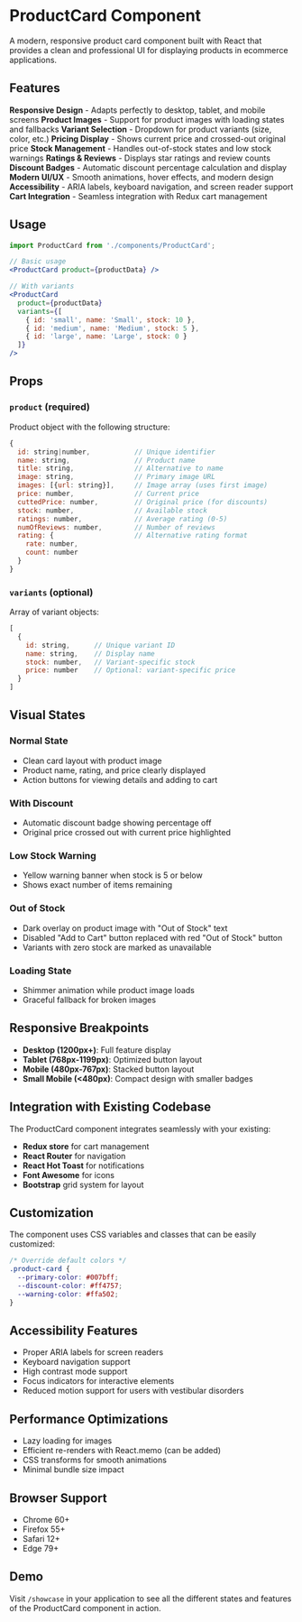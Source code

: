 # ProductCard Component

A modern, responsive product card component built with React that provides a clean and professional UI for displaying products in ecommerce applications.

## Features

 **Responsive Design** - Adapts perfectly to desktop, tablet, and mobile screens
 **Product Images** - Support for product images with loading states and fallbacks
 **Variant Selection** - Dropdown for product variants (size, color, etc.)
 **Pricing Display** - Shows current price and crossed-out original price
 **Stock Management** - Handles out-of-stock states and low stock warnings
 **Ratings & Reviews** - Displays star ratings and review counts
 **Discount Badges** - Automatic discount percentage calculation and display
 **Modern UI/UX** - Smooth animations, hover effects, and modern design
 **Accessibility** - ARIA labels, keyboard navigation, and screen reader support
 **Cart Integration** - Seamless integration with Redux cart management

## Usage

```jsx
import ProductCard from './components/ProductCard';

// Basic usage
<ProductCard product={productData} />

// With variants
<ProductCard 
  product={productData} 
  variants={[
    { id: 'small', name: 'Small', stock: 10 },
    { id: 'medium', name: 'Medium', stock: 5 },
    { id: 'large', name: 'Large', stock: 0 }
  ]}
/>
```

## Props

### `product` (required)
Product object with the following structure:

```javascript
{
  id: string|number,           // Unique identifier
  name: string,                // Product name
  title: string,               // Alternative to name
  image: string,               // Primary image URL
  images: [{url: string}],     // Image array (uses first image)
  price: number,               // Current price
  cuttedPrice: number,         // Original price (for discounts)
  stock: number,               // Available stock
  ratings: number,             // Average rating (0-5)
  numOfReviews: number,        // Number of reviews
  rating: {                    // Alternative rating format
    rate: number,
    count: number
  }
}
```

### `variants` (optional)
Array of variant objects:

```javascript
[
  {
    id: string,      // Unique variant ID
    name: string,    // Display name
    stock: number,   // Variant-specific stock
    price: number    // Optional: variant-specific price
  }
]
```

## Visual States

### Normal State
- Clean card layout with product image
- Product name, rating, and price clearly displayed
- Action buttons for viewing details and adding to cart

### With Discount
- Automatic discount badge showing percentage off
- Original price crossed out with current price highlighted

### Low Stock Warning
- Yellow warning banner when stock is 5 or below
- Shows exact number of items remaining

### Out of Stock
- Dark overlay on product image with "Out of Stock" text
- Disabled "Add to Cart" button replaced with red "Out of Stock" button
- Variants with zero stock are marked as unavailable

### Loading State
- Shimmer animation while product image loads
- Graceful fallback for broken images

## Responsive Breakpoints

- **Desktop (1200px+)**: Full feature display
- **Tablet (768px-1199px)**: Optimized button layout
- **Mobile (480px-767px)**: Stacked button layout
- **Small Mobile (<480px)**: Compact design with smaller badges

## Integration with Existing Codebase

The ProductCard component integrates seamlessly with your existing:

- **Redux store** for cart management
- **React Router** for navigation
- **React Hot Toast** for notifications
- **Font Awesome** for icons
- **Bootstrap** grid system for layout

## Customization

The component uses CSS variables and classes that can be easily customized:

```css
/* Override default colors */
.product-card {
  --primary-color: #007bff;
  --discount-color: #ff4757;
  --warning-color: #ffa502;
}
```

## Accessibility Features

- Proper ARIA labels for screen readers
- Keyboard navigation support
- High contrast mode support
- Focus indicators for interactive elements
- Reduced motion support for users with vestibular disorders

## Performance Optimizations

- Lazy loading for images
- Efficient re-renders with React.memo (can be added)
- CSS transforms for smooth animations
- Minimal bundle size impact

## Browser Support

- Chrome 60+
- Firefox 55+
- Safari 12+
- Edge 79+

## Demo

Visit `/showcase` in your application to see all the different states and features of the ProductCard component in action.
